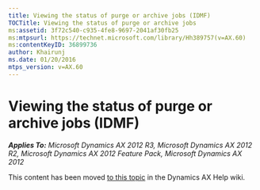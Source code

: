 ```yaml
---
title: Viewing the status of purge or archive jobs (IDMF)
TOCTitle: Viewing the status of purge or archive jobs
ms:assetid: 3f72c540-c935-4fe8-9697-2041af30fb25
ms:mtpsurl: https://technet.microsoft.com/library/Hh389757(v=AX.60)
ms:contentKeyID: 36899736
author: Khairunj
ms.date: 01/20/2016
mtps_version: v=AX.60
---
```


# Viewing the status of purge or archive jobs (IDMF) 


_**Applies To:** Microsoft Dynamics AX 2012 R3, Microsoft Dynamics AX 2012 R2, Microsoft Dynamics AX 2012 Feature Pack, Microsoft Dynamics AX 2012_

This content has been moved [to this topic](https://ax.help.dynamics.com/en/wiki/viewing-the-status-of-purge-or-archive-jobs-idmf/) in the Dynamics AX Help wiki.

  


